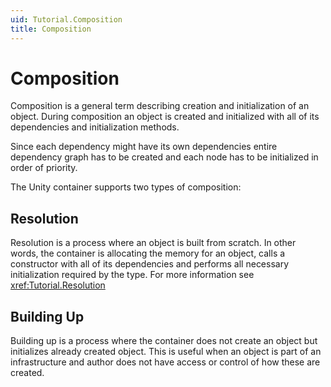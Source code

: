```yaml
---
uid: Tutorial.Composition
title: Composition
---
```


# Composition

Composition is a general term describing creation and initialization of an object. During composition an object is created and initialized with all of its dependencies and initialization methods.

Since each dependency might have its own dependencies entire dependency graph has to be created and each node has to be initialized in order of priority.

The Unity container supports two types of composition:

## Resolution

Resolution is a process where an object is built from scratch. In other words, the container is allocating the memory for an object, calls a constructor with all of its dependencies and performs all necessary initialization required by the type. For more information see <xref:Tutorial.Resolution>

## Building Up

Building up is a process where the container does not create an object but initializes already created object. This is useful when an object is part of an infrastructure and author does not have access or control of how these are created.
